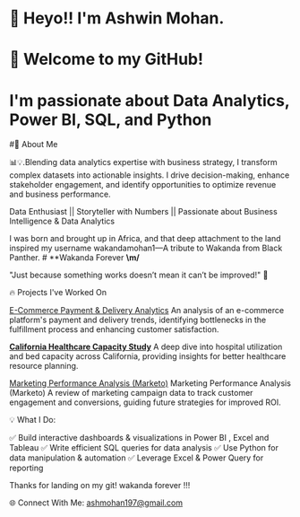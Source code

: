 # 👋 **Heyo!! I'm Ashwin Mohan.**

# 🚀 Welcome to my GitHub!

# **I'm passionate about Data Analytics, Power BI, SQL, and Python**

#🌟 About Me

📊💡.Blending data analytics expertise with business strategy, I transform complex datasets into actionable insights. I drive decision-making, enhance stakeholder engagement, and identify opportunities to optimize revenue and business performance.

Data Enthusiast || Storyteller with Numbers || Passionate about Business Intelligence & Data Analytics

I was born and brought up in Africa, and that deep attachment to the land inspired my username wakandamohan1—A tribute to Wakanda from Black Panther. # **Wakanda Forever **\m/**

"Just because something works doesn’t mean it can’t be improved!" 🖤


🔥 Projects I've Worked On

[E-Commerce Payment & Delivery Analytics](https://github.com/wakandamohan1/E-Commerce-Payment-and-Delivery-Analytics-Case-Study)
An analysis of an e-commerce platform's payment and delivery trends, identifying bottlenecks in the fulfillment process and enhancing customer satisfaction.

**[California Healthcare Capacity Study](https://github.com/wakandamohan1/California-Healthcare-Capacity-Study)**
A deep dive into hospital utilization and bed capacity across California, providing insights for better healthcare resource planning.

[Marketing Performance Analysis (Marketo)](https://github.com/wakandamohan1/Marketing-Performance-Marketo-Data)
Marketing Performance Analysis (Marketo)
A review of marketing campaign data to track customer engagement and conversions, guiding future strategies for improved ROI.





💡 What I Do:

✅ Build interactive dashboards & visualizations in Power BI , Excel and Tableau
✅ Write efficient SQL queries for data analysis
✅ Use Python for data manipulation & automation
✅ Leverage Excel & Power Query for reporting

Thanks for landing on my git! wakanda forever !!!

🌐 Connect With Me: ashmohan197@gmail.com
